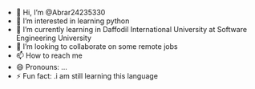 - 👋 Hi, I’m @Abrar24235330
- 👀 I’m interested in learning python
- 🌱 I’m currently learning in Daffodil International University at Software Engineering University
- 💞️ I’m looking to collaborate on some remote jobs
- 📫 How to reach me
- 😄 Pronouns: ...
- ⚡ Fun fact: .i am still learning this language 

<!---
Abrar24235330/Abrar24235330 is a ✨ special ✨ repository because its `README.md` (this file) appears on your GitHub profile.
You can click the Preview link to take a look at your changes.
--->

